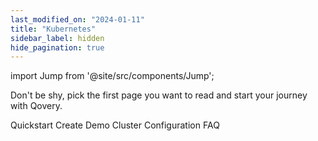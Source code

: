 ```yaml
---
last_modified_on: "2024-01-11"
title: "Kubernetes"
sidebar_label: hidden
hide_pagination: true
---
```


import Jump from '@site/src/components/Jump';

Don't be shy, pick the first page you want to read and start your journey with Qovery.

<Jump to="/docs/getting-started/install-qovery/kubernetes/quickstart">Quickstart</Jump>
<Jump to="/docs/getting-started/install-qovery/kubernetes/create-k8s-cluster">Create Demo Cluster</Jump>
<Jump to="/docs/getting-started/install-qovery/kubernetes/byok-config">Configuration</Jump>
<Jump to="/docs/getting-started/install-qovery/kubernetes/faq">FAQ</Jump>



